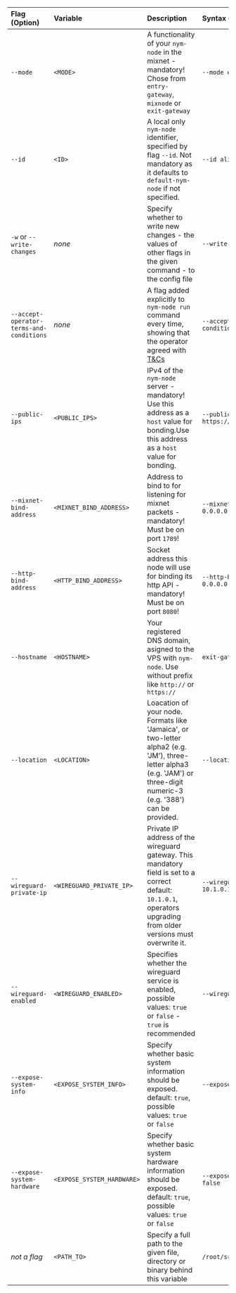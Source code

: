| Flag (Option)                            | Variable                                                                                                   | Description                                                                                                                                                                | Syntax example                                  |
| :--                                      | :---                                                                                                       | :---                                                                                                                                                                       | :---                                            |
| `--mode`                                 | `<MODE>`                                                                                                   | A functionality of your `nym-node` in the mixnet - mandatory! Chose from `entry-gateway`, `mixnode` or `exit-gateway`                                                      | `--mode exit-gateway`                           |
| `--id`                                   | `<ID>`                                                                                                     | A local only `nym-node` identifier, specified by flag `--id`. Not mandatory as it defaults to `default-nym-node` if not specified.                                         | `--id alice_super_node`                         |
| `-w` or `--write-changes`                | *none*                                                                                                     | Specify whether to write new changes - the values of other flags in the given command - to the config file                                                                 | `--write-changes`                               |
| `--accept-operator-terms-and-conditions` | *none*                                                                                                     | A flag added explicitly to `nym-node run` command every time, showing that the operator agreed with [T&Cs](#terms--conditions)                                             | `--accept-operator-terms-and-conditions`        |
| `--public-ips`                           | `<PUBLIC_IPS>`                                                                                             | IPv4 of the `nym-node` server - mandatory! Use this address as a `host` value for bonding.Use this address as a `host` value for bonding.                                  | `--public-ips "$(curl -4 https://ifconfig.me)"` |
| `--mixnet-bind-address`                  | `<MIXNET_BIND_ADDRESS>`                                                                                    | Address to bind to for listening for mixnet packets - mandatory! Must be on port `1789`!                                                                                   | `--mixnet-bind-address 0.0.0.0:1789`            |
| `--http-bind-address`                    | `<HTTP_BIND_ADDRESS>`                                                                                      | Socket address this node will use for binding its http API - mandatory! Must be on port `8080`!                                                                            | `--http-bind-address 0.0.0.0:8080`              |
| `--hostname`                             | `<HOSTNAME>`                                                                                               | Your registered DNS domain, asigned to the VPS with `nym-node`. Use without prefix like `http://` or `https://`                                                            | `exit-gateway1.squad.nsl`                       |
| `--location`                             | `<LOCATION>`                                                                                               | Loacation of your node. Formats like 'Jamaica',  or two-letter alpha2 (e.g. 'JM'), three-letter alpha3 (e.g. 'JAM') or three-digit numeric-3 (e.g. '388') can be provided. | `--location JAM`                                |
| `--wireguard-private-ip`                 | `<WIREGUARD_PRIVATE_IP>`                                                                                   | Private IP address of the wireguard gateway. This mandatory field is set to a correct default: `10.1.0.1`, operators upgrading from older versions must overwrite it.      | `--wireguard-private-ip 10.1.0.1`               |
| `--wireguard-enabled`                    | `<WIREGUARD_ENABLED>`                                                                                      | Specifies whether the wireguard service is enabled, possible values: `true` or `false` - `true` is recommended                                                             | `--wireguard-enabled true`                      |
| `--expose-system-info`                   | `<EXPOSE_SYSTEM_INFO>`                                                                                     | Specify whether basic system information should be exposed. default: `true`, possible values: `true` or `false`                                                            | `--expose-system-info false`                    |
| `--expose-system-hardware`               | `<EXPOSE_SYSTEM_HARDWARE>`                                                                                 | Specify whether basic system hardware information should be exposed. default: `true`, possible values: `true` or `false`                                                   | `--expose-system-hardware false`                |
| *not a flag*                             | `<PATH_TO>`                                                                                                | Specify a full path to the given file, directory or binary behind this variable                                                                                            | `/root/src/nym/target/release/`                 |
